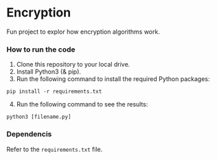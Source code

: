 # Encryption

Fun project to explor how encryption algorithms work.

### How to run the code
1. Clone this repository to your local drive.
2. Install Python3 (& pip).
3. Run the following command to install the required Python packages:

```
pip install -r requirements.txt
```

4. Run the following command to see the results:

```
python3 [filename.py]
```

### Dependencis
Refer to the `requirements.txt` file.
